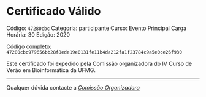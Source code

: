 # Certificado Válido

Código: `47280cbc`
Categoria: participante
Curso: Evento Principal
Carga Horária: 30
Edição: 2020


Código completo: `47280cbc979656bb28f8ede19e0131fe11b4da212fa1f23784c9a5e0ce26f930`


Este certificado foi expedido pela Comissão organizadora do IV Curso de Verão em Bioinformática da UFMG.

----

Qualquer dúvida contacte a [_Comissão Organizadora_](<mailto:cursobioinfoufmg@gmail.com$subject=[Certificados]>)

